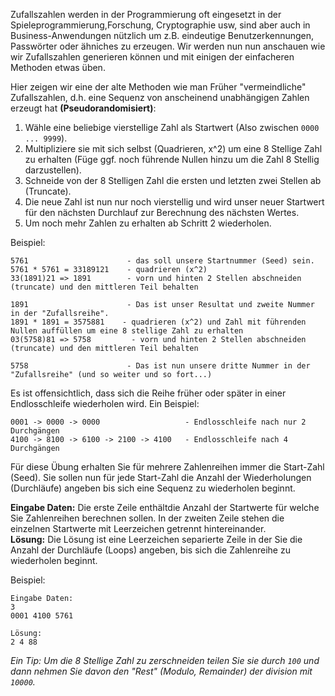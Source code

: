 Zufallszahlen werden in der Programmierung oft eingesetzt in der Spieleprogrammierung,Forschung, Cryptographie usw, sind aber auch in Business-Anwendungen nützlich um z.B. eindeutige Benutzerkennungen, Passwörter oder ähniches zu erzeugen.
Wir werden nun nun anschauen wie wir Zufallszahlen generieren können und mit einigen der einfacheren Methoden etwas üben.

Hier zeigen wir eine der alte Methoden wie man Früher "vermeindliche" Zufallszahlen, d.h. eine Sequenz von anscheinend unabhängigen Zahlen erzeugt hat **(Pseudorandomisiert)**:

1. Wähle eine beliebige vierstellige Zahl als Startwert (Also zwischen `0000 ... 9999`).
2. Multipliziere sie mit sich selbst (Quadrieren, x^2) um eine 8 Stellige Zahl zu erhalten (Füge ggf. noch führende Nullen hinzu um die Zahl 8 Stellig darzustellen).
3. Schneide von der 8 Stelligen Zahl die ersten und letzten zwei Stellen ab (Truncate).
4. Die neue Zahl ist nun nur noch vierstellig und wird unser neuer Startwert für den nächsten Durchlauf zur Berechnung des nächsten Wertes. 
5. Um noch mehr Zahlen zu erhalten ab Schritt 2 wiederholen. 

Beispiel:

    5761                      - das soll unsere Startnummer (Seed) sein.
	5761 * 5761 = 33189121    - quadrieren (x^2)
	33(1891)21 => 1891        - vorn und hinten 2 Stellen abschneiden (truncate) und den mittleren Teil behalten
	
	1891                      - Das ist unser Resultat und zweite Nummer in der "Zufallsreihe".
	1891 * 1891 = 3575881    - quadrieren (x^2) und Zahl mit führenden Nullen auffüllen um eine 8 stellige Zahl zu erhalten
	03(5758)81 => 5758         - vorn und hinten 2 Stellen abschneiden (truncate) und den mittleren Teil behalten
	
	5758                      - Das ist nun unsere dritte Nummer in der "Zufallsreihe" (und so weiter und so fort...)

Es ist offensichtlich, dass sich die Reihe früher oder später in einer Endlosschleife wiederholen wird. Ein Beispiel:

    0001 -> 0000 -> 0000                   - Endlosschleife nach nur 2 Durchgängen
	4100 -> 8100 -> 6100 -> 2100 -> 4100   - Endlosschleife nach 4 Durchgängen

Für diese Übung erhalten Sie für mehrere Zahlenreihen immer die Start-Zahl (Seed). Sie sollen nun für jede Start-Zahl die Anzahl der Wiederholungen (Durchläufe) angeben bis sich eine Sequenz zu wiederholen beginnt. 

**Eingabe Daten:** Die erste Zeile enthältdie Anzahl der Startwerte für welche Sie Zahlenreihen berechnen sollen. In der zweiten Zeile stehen die einzelnen Startwerte mit Leerzeichen getrennt hintereinander.  
**Lösung:** Die Lösung ist eine Leerzeichen separierte Zeile in der Sie die Anzahl der Durchläufe (Loops) angeben, bis sich die Zahlenreihe zu wiederholen beginnt. 

Beispiel:

    Eingabe Daten:
	3
	0001 4100 5761
	
	Lösung:
	2 4 88

*Ein Tip: Um die 8 Stellige Zahl zu zerschneiden teilen Sie sie durch `100` und dann nehmen Sie davon den "Rest" (Modulo, Remainder) der division mit `10000`.*
	
